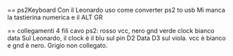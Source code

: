 == ps2Keyboard
Con il Leonardo uso come converter ps2 to usb
Mi manca la tastierina numerica e il ALT GR

== collegamenti
4 fili cavo ps2: rosso vcc, nero gnd
verde clock bianco data
Sul Leonardo, il clock è il blu sul pin D2
Data D3 sul viola. vcc è bianco e gnd è nero. 
Grigio non collegato.